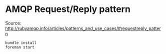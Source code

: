 # AMQP Request/Reply pattern

Source: <http://rubyamqp.info/articles/patterns_and_use_cases/#requestreply_pattern>

    bundle install
    foreman start
